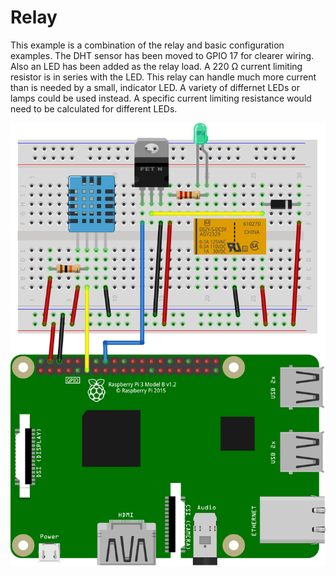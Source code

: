 # Relay
This example is a combination of the relay and basic configuration examples. The DHT sensor has been moved to GPIO 17 for clearer wiring. Also an LED has been added as the relay load. A 220 Ω current limiting resistor is in series with the LED. This relay can handle much more current than is needed by a small, indicator LED. A variety of differnet LEDs or lamps could be used instead. A specific current limiting resistance would need to be calculated for different LEDs.

![Relay Light Sensor Breadboard Example](relay_light_sensor_bb.png)